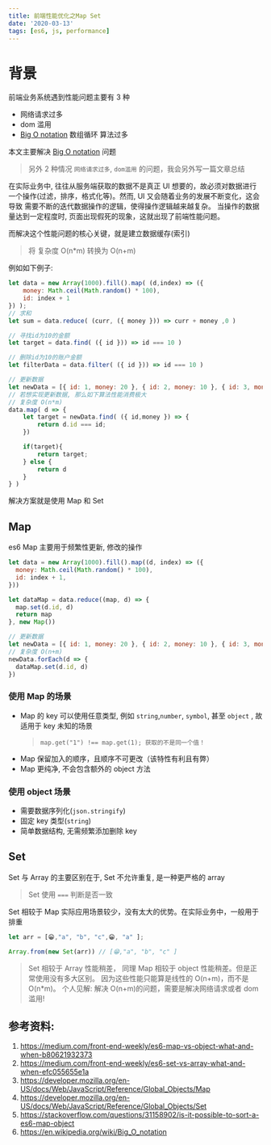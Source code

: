 ```yaml
---
title: 前端性能优化之Map Set
date: '2020-03-13'
tags: [es6, js, performance]
---
```


# 背景

前端业务系统遇到性能问题主要有 3 种

- 网络请求过多
- dom 滥用
- [Big O notation](https://en.wikipedia.org/wiki/Big_O_notation) 数组循环 算法过多

本文主要解决 [Big O notation](https://en.wikipedia.org/wiki/Big_O_notation) 问题

> 另外 2 种情况 `网络请求过多`, `dom滥用` 的问题，我会另外写一篇文章总结

在实际业务中, 往往从服务端获取的数据不是真正 UI 想要的，故必须对数据进行一个操作(过滤，排序，格式化等)。然而, UI 又会随着业务的发展不断变化，这会导致
需要不断的迭代数据操作的逻辑，使得操作逻辑越来越复杂。 当操作的数据量达到一定程度时, 页面出现假死的现象，这就出现了前端性能问题。

而解决这个性能问题的核心关键，就是建立数据缓存(索引)

> 将 复杂度 O(n\*m) 转换为 O(n+m)

例如如下例子:

```javascript
let data = new Array(1000).fill().map( (d,index) => ({
    money: Math.ceil(Math.random() * 100),
    id: index + 1
}) );
// 求和
let sum = data.reduce( (curr, ({ money })) => curr + money ,0 )

// 寻找id为10的金额
let target = data.find( ({ id })) => id === 10 )

// 删除id为10的账户金额
let filterData = data.filter( ({ id })) => id === 10 )

// 更新数据
let newData = [{ id: 1, money: 20 }, { id: 2, money: 10 }, { id: 3, money: 30 }];
// 若想实现更新数据, 那么如下算法性能消费极大
// 复杂度 O(n*m)
data.map( d => {
    let target = newData.find( ({ id,money }) => {
        return d.id === id;
    })

    if(target){
        return target;
    } else {
        return d
    }
} )
```

解决方案就是使用 Map 和 Set

## Map

es6 Map 主要用于频繁性更新, 修改的操作

```javascript
let data = new Array(1000).fill().map((d, index) => ({
  money: Math.ceil(Math.random() * 100),
  id: index + 1,
}))

let dataMap = data.reduce((map, d) => {
  map.set(d.id, d)
  return map
}, new Map())

// 更新数据
let newData = [{ id: 1, money: 20 }, { id: 2, money: 10 }, { id: 3, money: 30 }]
// 复杂度 O(n+m)
newData.forEach(d => {
  dataMap.set(d.id, d)
})
```

### 使用 Map 的场景

- Map 的 key 可以使用任意类型, 例如 `string`,`number`, `symbol`, 甚至 `object` , 故适用于 key 未知的场景
  > `map.get("1") !== map.get(1); 获取的不是同一个值！`
- Map 保留加入的顺序，且顺序不可更改（该特性有利且有弊）
- Map 更纯净, 不会包含额外的 object 方法

### 使用 object 场景

- 需要数据序列化(`json.stringify`)
- 固定 key 类型(`string`)
- 简单数据结构, 无需频繁添加删除 key

## Set

Set 与 Array 的主要区别在于, Set 不允许重复, 是一种更严格的 array

> Set 使用 `===` 判断是否一致

Set 相较于 Map 实际应用场景较少，没有太大的优势。在实际业务中，一般用于排重

```javascript
let arr = [😁,"a", "b", "c",😁, "a" ];

Array.from(new Set(arr)) // [😁,"a", "b", "c" ]
```

> Set 相较于 Array 性能稍差， 同理 Map 相较于 object 性能稍差。但是正常使用没有多大区别。 因为这些性能只能算是线性的 O(n+m)，而不是 O(n\*m)。
> 个人见解: 解决 O(n+m)的问题，需要是解决网络请求或者 dom 滥用!

## 参考资料:

1. https://medium.com/front-end-weekly/es6-map-vs-object-what-and-when-b80621932373
2. https://medium.com/front-end-weekly/es6-set-vs-array-what-and-when-efc055655e1a
3. https://developer.mozilla.org/en-US/docs/Web/JavaScript/Reference/Global_Objects/Map
4. https://developer.mozilla.org/en-US/docs/Web/JavaScript/Reference/Global_Objects/Set
5. https://stackoverflow.com/questions/31158902/is-it-possible-to-sort-a-es6-map-object
6. https://en.wikipedia.org/wiki/Big_O_notation
